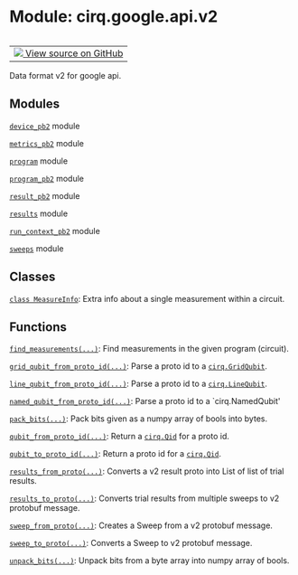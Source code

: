 <div itemscope itemtype="http://developers.google.com/ReferenceObject">
<meta itemprop="name" content="cirq.google.api.v2" />
<meta itemprop="path" content="Stable" />
</div>

# Module: cirq.google.api.v2

<!-- Insert buttons and diff -->

<table class="tfo-notebook-buttons tfo-api" align="left">

<td>
  <a target="_blank" href="https://github.com/quantumlib/cirq/tree/master/cirq/google/api/v2/__init__.py">
    <img src="https://www.tensorflow.org/images/GitHub-Mark-32px.png" />
    View source on GitHub
  </a>
</td>
</table>



Data format v2 for google api.



## Modules

[`device_pb2`](../../../cirq/google/api/v2/device_pb2.md) module

[`metrics_pb2`](../../../cirq/google/api/v2/metrics_pb2.md) module

[`program`](../../../cirq/google/api/v2/program.md) module

[`program_pb2`](../../../cirq/google/api/v2/program_pb2.md) module

[`result_pb2`](../../../cirq/google/api/v2/result_pb2.md) module

[`results`](../../../cirq/google/api/v2/results.md) module

[`run_context_pb2`](../../../cirq/google/api/v2/run_context_pb2.md) module

[`sweeps`](../../../cirq/google/api/v2/sweeps.md) module

## Classes

[`class MeasureInfo`](../../../cirq/google/api/v2/MeasureInfo.md): Extra info about a single measurement within a circuit.

## Functions

[`find_measurements(...)`](../../../cirq/google/api/v2/find_measurements.md): Find measurements in the given program (circuit).

[`grid_qubit_from_proto_id(...)`](../../../cirq/google/api/v2/grid_qubit_from_proto_id.md): Parse a proto id to a <a href="../../../cirq/devices/GridQubit.md"><code>cirq.GridQubit</code></a>.

[`line_qubit_from_proto_id(...)`](../../../cirq/google/api/v2/line_qubit_from_proto_id.md): Parse a proto id to a <a href="../../../cirq/devices/LineQubit.md"><code>cirq.LineQubit</code></a>.

[`named_qubit_from_proto_id(...)`](../../../cirq/google/api/v2/named_qubit_from_proto_id.md): Parse a proto id to a `cirq.NamedQubit'

[`pack_bits(...)`](../../../cirq/google/api/v2/pack_bits.md): Pack bits given as a numpy array of bools into bytes.

[`qubit_from_proto_id(...)`](../../../cirq/google/api/v2/qubit_from_proto_id.md): Return a <a href="../../../cirq/ops/Qid.md"><code>cirq.Qid</code></a> for a proto id.

[`qubit_to_proto_id(...)`](../../../cirq/google/api/v2/qubit_to_proto_id.md): Return a proto id for a <a href="../../../cirq/ops/Qid.md"><code>cirq.Qid</code></a>.

[`results_from_proto(...)`](../../../cirq/google/api/v2/results_from_proto.md): Converts a v2 result proto into List of list of trial results.

[`results_to_proto(...)`](../../../cirq/google/api/v2/results_to_proto.md): Converts trial results from multiple sweeps to v2 protobuf message.

[`sweep_from_proto(...)`](../../../cirq/google/api/v2/sweep_from_proto.md): Creates a Sweep from a v2 protobuf message.

[`sweep_to_proto(...)`](../../../cirq/google/api/v2/sweep_to_proto.md): Converts a Sweep to v2 protobuf message.

[`unpack_bits(...)`](../../../cirq/google/api/v2/unpack_bits.md): Unpack bits from a byte array into numpy array of bools.

